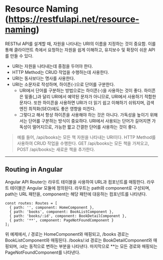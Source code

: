 # Resource Naming (https://restfulapi.net/resource-naming)
RESTful API를 설계할 때, 자원을 나타내는 URI의 이름을 지정하는 것이 중요함. 이를 통해 클라이언트 측에서 요청하는 자원을 쉽게 이해하고, 유지보수 및 확장이 쉬운 API를 만들 수 있다.

- URI는 자원을 나타내는데 중점을 두어야 한다.
- HTTP Method는 CRUD 작업을 수행하는데 사용한다.
- URI는 동사보다는 명사를 사용한다.
- URI는 소문자로 작성하며, 하이픈(-)으로 단어를 구분한다.
    - URI에서 단어를 구분하는 방법으로는 하이픈(-)을 사용하는 것이 좋다. 하이픈은 밑줄(_)과 달리 URI에서 예약된 문자가 아니므로, URI에서 사용하기 적합한 문자다. 또한 하이픈을 사용하면 URI가 더 읽기 쉽고 이해하기 쉬워지며, 검색 엔진 최적화(SEO)에도 좋은 영향을 미친다.
    - 그렇다고 해서 항상 하이픈을 사용해야 하는 것은 아니다. 가독성을 높이기 위해서는 단어를 구분하는 방식이 중요하다. URI에서 사용되는 단어가 길어지면 가독성이 떨어지므로, 가능한 짧고 간결한 단어를 사용하는 것이 좋다.


> 예를 들어, /api/books는 모든 책 자원을 나타내는 URI이다. HTTP Method를 사용하여 CRUD 작업을 수행한다. GET /api/books는 모든 책을 가져오고, POST /api/books는 새로운 책을 추가한다.

---

## Routing in Angular

Angular API Router는 라우트 테이블을 사용하여 URL과 컴포넌트를 매핑한다. 라우트 테이블은 Angular 모듈에 정의된다. 라우트는 path와 component로 구성되며, path는 URL 패턴을, component는 해당 패턴에 대응하는 컴포넌트를 나타낸다.
```
const routes: Routes = [
  { path: '', component: HomeComponent },
  { path: 'books', component: BookListComponent },
  { path: 'books/:id', component: BookDetailComponent },
  { path: '**', component: PageNotFoundComponent }
];
```

위 예제에서, / 경로는 HomeComponent와 매핑되고, /books 경로는 BookListComponent와 매핑된다. /books/:id 경로는 BookDetailComponent와 매핑되며, :id는 동적으로 변하는 부분을 나타낸다. 마지막으로 **는 모든 경로와 매핑되는 PageNotFoundComponent를 나타낸다.